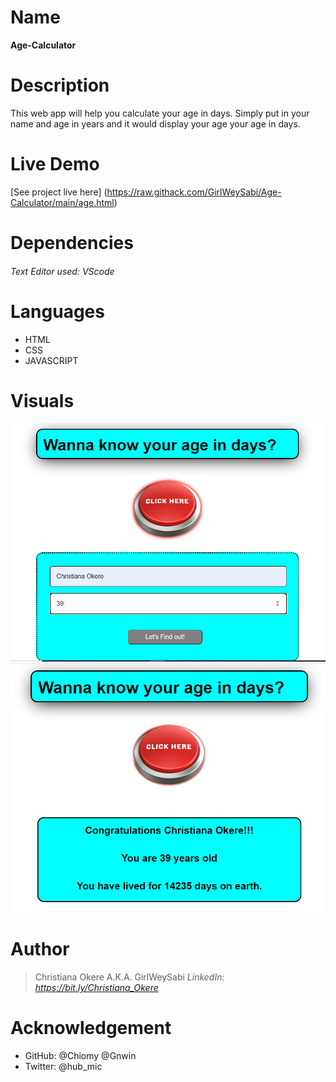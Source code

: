 # Name
**Age-Calculator**

# Description
This web app will help you calculate your age in days. Simply put in your name and age in years and it would display your age your age in days.

# Live Demo
[See project live here] (https://raw.githack.com/GirlWeySabi/Age-Calculator/main/age.html)

# Dependencies
###### Text Editor used: VScode

# Languages
* HTML
* CSS
* JAVASCRIPT


# Visuals
![Input_Display _of_Calculator_App](/IMAGE2.PNG "Input Display")
![Output_Display _of_Calculator_App](/IMAGE3.PNG "Output Display")


# Author
> Christiana Okere A.K.A. GirlWeySabi
> _LinkedIn: https://bit.ly/Christiana_Okere_

# Acknowledgement
* GitHub: @Chiomy @Gnwin
* Twitter: @hub_mic



